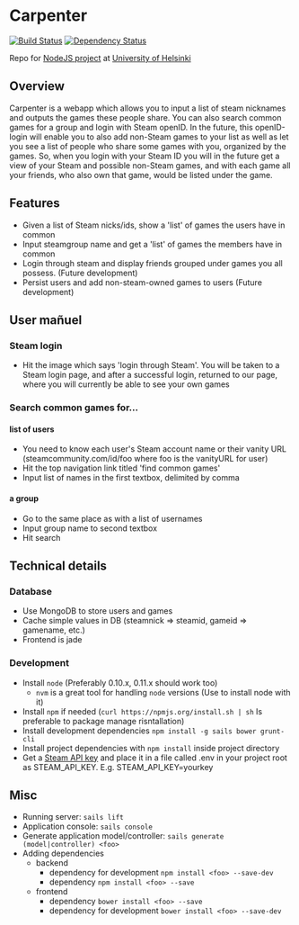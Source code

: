 Carpenter
=========
[![Build Status](https://travis-ci.org/deiga/Carpenter.png?branch=dev)](https://travis-ci.org/deiga/Carpenter) [![Dependency Status](https://david-dm.org/deiga/Carpenter.png)](https://david-dm.org/deiga/Carpenter)

Repo for [NodeJS project](https://github.com/tuhoojabotti/NodeJS-ohjelmointiprojekti-k2014) at [University of Helsinki](https://www.cs.helsinki.fi/)

## Overview

Carpenter is a  webapp which allows you to input a list of steam nicknames and outputs the games these people share. You can also search common games for a group and login with Steam openID. In the future, this openID-login will enable you to also add non-Steam games to your list as well as let you see a list of people who share some games with you, organized by the games. So, when you login with your Steam ID you will in the future get a view of your Steam and possible non-Steam games, and with each game all your friends, who also own that game, would be listed under the game.

## Features

* Given a list of Steam nicks/ids, show a 'list' of games the users have in common
* Input steamgroup name and get a 'list' of games the members have in common
* Login through steam and display friends grouped under games you all possess. (Future development)
* Persist users and add non-steam-owned games to users (Future development)


## User mañuel

### Steam login

* Hit the image which says 'login through Steam'. You will be taken to a Steam login page, and after a successful login, returned to our page, where you will currently be able to see your own games

### Search common games for...

#### list of users

* You need to know each user's Steam account name or their vanity URL (steamcommunity.com/id/foo where foo is the vanityURL for user)
* Hit the top navigation link titled 'find common games'
* Input list of names in the first textbox, delimited by comma

#### a group

* Go to the same place as with a list of usernames
* Input group name to second textbox
* Hit search

## Technical details

### Database

* Use MongoDB to store users and games
* Cache simple values in DB (steamnick => steamid, gameid => gamename, etc.)
* Frontend is jade

### Development

* Install `node` (Preferably 0.10.x, 0.11.x should work too)
  * `nvm` is a great tool for handling `node` versions (Use to install node with it)
* Install `npm` if needed (`curl https://npmjs.org/install.sh | sh` Is preferable to package manage risntallation)
* Install development dependencies `npm install -g sails bower grunt-cli`
* Install project dependencies with `npm install` inside project directory
* Get a [Steam API key](https://steamcommunity.com/dev/apikey) and place it in a file called .env in your project root as STEAM_API_KEY. E.g. STEAM_API_KEY=yourkey


## Misc

* Running server: `sails lift`
* Application console: `sails console`
* Generate application model/controller: `sails generate (model|controller) <foo>`
* Adding dependencies
  * backend
    * dependency for development `npm install <foo> --save-dev`
    * dependency `npm install <foo> --save`
  * frontend
    * dependency  `bower install <foo> --save`
    * dependency for development `bower install <foo> --save-dev`
